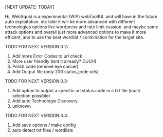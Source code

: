[NEXT UPDATE: TODAY]

Hi, WebSquid is a experimental (WIP) webToolKit. and will have in the future auto exploitation. etc
later it will be more advanced with different technologies options like wordpress
and rate limit evasion, and maybe some attack options
and overall just more advanced options to make it more efficent, and to use the best wordlist / combination for the target site.

















TODO FOR NEXT VERSION 0.2:
1. Add more Error Codes to url check
2. More user friendly (isnt it already? DUUH)
3. Polish code (remove eye cancer)
4. Add Output file (only 200 status_code urls)

TODO FOR NEXT VERSION 0.3:
1. Add option to output a specific url status code in a txt file (multi selection possible)
2. Add auto Technologie Discovery
3. unknown

TODO FOR NEXT VERSION 0.4:
1. Add save options / make config
2. auto detect txt files / wordlists

